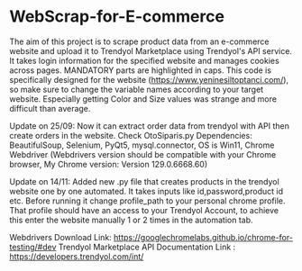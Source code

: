 # WebScrap-for-E-commerce

The aim of this project is to scrape product data from an e-commerce website and upload it to Trendyol Marketplace using Trendyol's API service. It takes login information for the specified website and manages cookies across pages. MANDATORY parts are highlighted in caps. This code is specifically designed for the website (https://www.yeninesiltoptanci.com/), so make sure to change the variable names according to your target website. Especially getting Color and Size values was strange and more difficult than average.

Update on 25/09: Now it can extract order data from trendyol with API then create orders in the website. Check OtoSiparis.py
Dependencies: BeautifulSoup, Selenium, PyQt5, mysql.connector, OS is Win11, Chrome Webdriver (Webdrivers version should be compatible with your Chrome browser, My Chrome version: Version 129.0.6668.60)

Update on 14/11: Added new .py file that creates products in the trendyol website one by one automated. It takes inputs like id,password,product id etc. Before running it change profile_path to your personal chrome profile. That profile should have an access to your Trendyol Account, to achieve this enter the website manually 1 or 2 times in the automation tab.

Webdrivers Download Link: https://googlechromelabs.github.io/chrome-for-testing/#dev
Trendyol Marketplace API Documentation Link : https://developers.trendyol.com/int/

